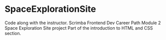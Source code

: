 # SpaceExplorationSite
Code along with the instructor.
Scrimba Frontend Dev Career Path Module 2 Space Exploration Site project
Part of the introduction to HTML and CSS section.
